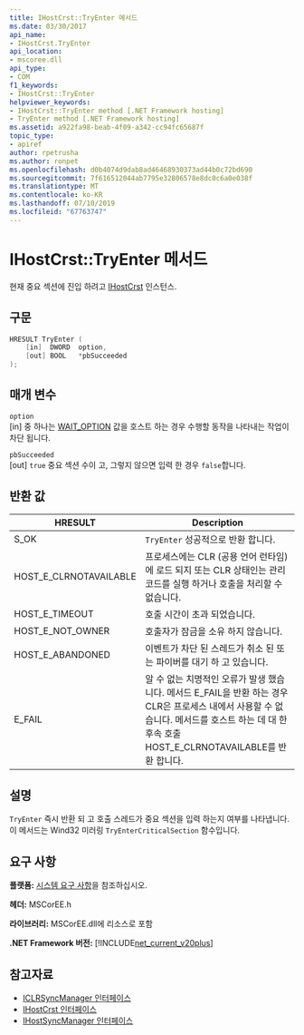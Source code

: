 ```yaml
---
title: IHostCrst::TryEnter 메서드
ms.date: 03/30/2017
api_name:
- IHostCrst.TryEnter
api_location:
- mscoree.dll
api_type:
- COM
f1_keywords:
- IHostCrst::TryEnter
helpviewer_keywords:
- IHostCrst::TryEnter method [.NET Framework hosting]
- TryEnter method [.NET Framework hosting]
ms.assetid: a922fa98-beab-4f09-a342-cc94fc65687f
topic_type:
- apiref
author: rpetrusha
ms.author: ronpet
ms.openlocfilehash: d0b4074d9dab8ad46468930373ad44b0c72bd690
ms.sourcegitcommit: 7f616512044ab7795e32806578e8dc0c6a0e038f
ms.translationtype: MT
ms.contentlocale: ko-KR
ms.lasthandoff: 07/10/2019
ms.locfileid: "67763747"
---
```

# <a name="ihostcrsttryenter-method"></a>IHostCrst::TryEnter 메서드
현재 중요 섹션에 진입 하려고 [IHostCrst](../../../../docs/framework/unmanaged-api/hosting/ihostcrst-interface.md) 인스턴스.  
  
## <a name="syntax"></a>구문  
  
```cpp  
HRESULT TryEnter (  
    [in]  DWORD  option,  
    [out] BOOL   *pbSucceeded  
);  
```  
  
## <a name="parameters"></a>매개 변수  
 `option`  
 [in] 중 하나는 [WAIT_OPTION](../../../../docs/framework/unmanaged-api/hosting/wait-option-enumeration.md) 값을 호스트 하는 경우 수행할 동작을 나타내는 작업이 차단 됩니다.  
  
 `pbSucceeded`  
 [out] `true` 중요 섹션 수이 고, 그렇지 않으면 입력 한 경우 `false`합니다.  
  
## <a name="return-value"></a>반환 값  
  
|HRESULT|Description|  
|-------------|-----------------|  
|S_OK|`TryEnter` 성공적으로 반환 합니다.|  
|HOST_E_CLRNOTAVAILABLE|프로세스에는 CLR (공용 언어 런타임)에 로드 되지 또는 CLR 상태인는 관리 코드를 실행 하거나 호출을 처리할 수 없습니다.|  
|HOST_E_TIMEOUT|호출 시간이 초과 되었습니다.|  
|HOST_E_NOT_OWNER|호출자가 잠금을 소유 하지 않습니다.|  
|HOST_E_ABANDONED|이벤트가 차단 된 스레드가 취소 된 또는 파이버를 대기 하 고 있습니다.|  
|E_FAIL|알 수 없는 치명적인 오류가 발생 했습니다. 메서드 E_FAIL을 반환 하는 경우 CLR은 프로세스 내에서 사용할 수 없습니다. 메서드를 호스트 하는 데 대 한 후속 호출 HOST_E_CLRNOTAVAILABLE를 반환 합니다.|  
  
## <a name="remarks"></a>설명  
 `TryEnter` 즉시 반환 되 고 호출 스레드가 중요 섹션을 입력 하는지 여부를 나타냅니다. 이 메서드는 Wind32 미러링 `TryEnterCriticalSection` 함수입니다.  
  
## <a name="requirements"></a>요구 사항  
 **플랫폼:** [시스템 요구 사항](../../../../docs/framework/get-started/system-requirements.md)을 참조하십시오.  
  
 **헤더:** MSCorEE.h  
  
 **라이브러리:** MSCorEE.dll에 리소스로 포함  
  
 **.NET Framework 버전:** [!INCLUDE[net_current_v20plus](../../../../includes/net-current-v20plus-md.md)]  
  
## <a name="see-also"></a>참고자료

- [ICLRSyncManager 인터페이스](../../../../docs/framework/unmanaged-api/hosting/iclrsyncmanager-interface.md)
- [IHostCrst 인터페이스](../../../../docs/framework/unmanaged-api/hosting/ihostcrst-interface.md)
- [IHostSyncManager 인터페이스](../../../../docs/framework/unmanaged-api/hosting/ihostsyncmanager-interface.md)
